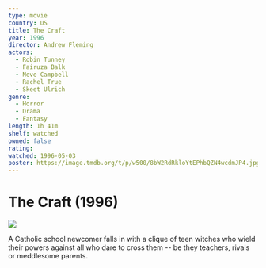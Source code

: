 ```yaml
---
type: movie
country: US
title: The Craft
year: 1996
director: Andrew Fleming
actors:
  - Robin Tunney
  - Fairuza Balk
  - Neve Campbell
  - Rachel True
  - Skeet Ulrich
genre:
  - Horror
  - Drama
  - Fantasy
length: 1h 41m
shelf: watched
owned: false
rating:
watched: 1996-05-03
poster: https://image.tmdb.org/t/p/w500/8bW2RdRkloYtEPhbQZN4wcdmJP4.jpg
---
```


# The Craft (1996)

![](https://image.tmdb.org/t/p/w500/8bW2RdRkloYtEPhbQZN4wcdmJP4.jpg)

A Catholic school newcomer falls in with a clique of teen witches who wield their powers against all who dare to cross them -- be they teachers, rivals or meddlesome parents.